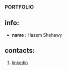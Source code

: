 ### PORTFOLIO

## info:
- **name** : Hazem Shehawy
## contacts: 
1. [linkedin](https://www.linkedin.com/in/hazem-shehawy-5980271b1/?trk=public_profile_browsemap&originalSubdomain=eg)
